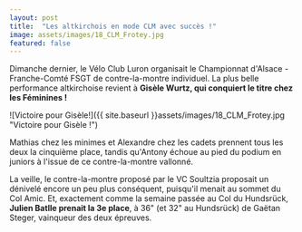 ```yaml
---
layout: post
title:  "Les altkirchois en mode CLM avec succès !"
image: assets/images/18_CLM_Frotey.jpg
featured: false
---
```


Dimanche dernier, le Vélo Club Luron organisait le Championnat d'Alsace - Franche-Comté FSGT de contre-la-montre individuel. La plus belle performance altkirchoise revient à **Gisèle Wurtz, qui conquiert le titre chez les Féminines !**

![Victoire pour Gisèle!]({{ site.baseurl }}assets/images/18_CLM_Frotey.jpg "Victoire pour Gisèle !")

Mathias chez les minimes et Alexandre chez les cadets prennent tous les deux la cinquième place, tandis qu'Antony échoue au pied du podium en juniors à l'issue de ce contre-la-montre vallonné.

La veille, le contre-la-montre proposé par le VC Soultzia proposait un dénivelé encore un peu plus conséquent, puisqu'il menait au sommet du Col Amic. Et, exactement comme la semaine passée au Col du Hundsrück, **Julien Batlle prenait la 3e place**, à 36" (et 32" au Hundsrück) de Gaëtan Steger, vainqueur des deux épreuves.